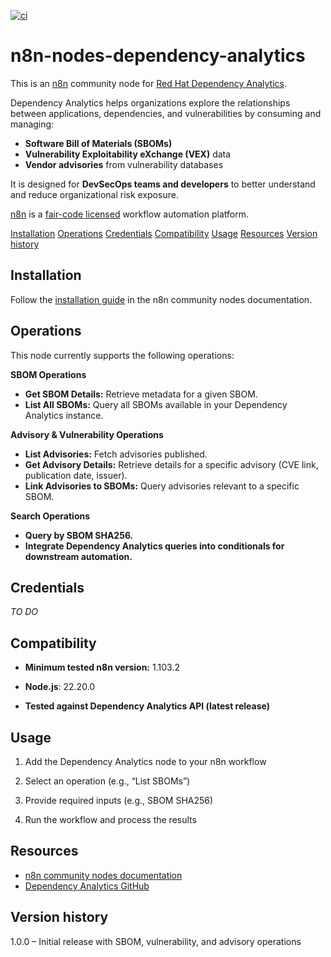 [![ci](https://github.com/trustification/n8n-nodes-dependency-analytics/actions/workflows/ci.yaml/badge.svg)](https://github.com/trustification/n8n-nodes-dependency-analytics/actions/workflows/ci.yaml)

# n8n-nodes-dependency-analytics

This is an [n8n](https://n8n.io/) community node for [Red Hat Dependency Analytics](https://github.com/trustification).

Dependency Analytics helps organizations explore the relationships between applications, dependencies, and vulnerabilities by consuming and managing:

- **Software Bill of Materials (SBOMs)**
- **Vulnerability Exploitability eXchange (VEX)** data
- **Vendor advisories** from vulnerability databases

It is designed for **DevSecOps teams and developers** to better understand and reduce organizational risk exposure.

[n8n](https://n8n.io/) is a [fair-code licensed](https://docs.n8n.io/reference/license/) workflow automation platform.

[Installation](#installation)
[Operations](#operations)
[Credentials](#credentials)
[Compatibility](#compatibility)
[Usage](#usage)
[Resources](#resources)
[Version history](#version-history)

## Installation

Follow the [installation guide](https://docs.n8n.io/integrations/community-nodes/installation/) in the n8n community nodes documentation.

## Operations

This node currently supports the following operations:

**SBOM Operations**

- **Get SBOM Details:** Retrieve metadata for a given SBOM.
- **List All SBOMs:** Query all SBOMs available in your Dependency Analytics instance.


**Advisory & Vulnerability Operations**

- **List Advisories:** Fetch advisories published.
- **Get Advisory Details:** Retrieve details for a specific advisory (CVE link, publication date, issuer).
- **Link Advisories to SBOMs:** Query advisories relevant to a specific SBOM.


**Search Operations**

- **Query by SBOM SHA256.**
- **Integrate Dependency Analytics queries into conditionals for downstream automation.**


## Credentials

_TO DO_

## Compatibility

- **Minimum tested n8n version:** 1.103.2

- **Node.js**: 22.20.0

- **Tested against Dependency Analytics API (latest release)**

## Usage

1. Add the Dependency Analytics node to your n8n workflow

2. Select an operation (e.g., “List SBOMs”)

3. Provide required inputs (e.g., SBOM SHA256)

4. Run the workflow and process the results

## Resources

* [n8n community nodes documentation](https://docs.n8n.io/integrations/#community-nodes)
* [Dependency Analytics GitHub](https://github.com/trustification)

## Version history

1.0.0 – Initial release with SBOM, vulnerability, and advisory operations

